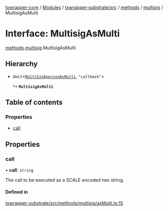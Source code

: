 [txwrapper-core](../README.md) / [Modules](../modules.md) / [txwrapper-substrate/src](../modules/txwrapper_substrate_src.md) / [methods](../modules/txwrapper_substrate_src.methods.md) / [multisig](../modules/txwrapper_substrate_src.methods.multisig.md) / MultisigAsMulti

# Interface: MultisigAsMulti

[methods](../modules/txwrapper_substrate_src.methods.md).[multisig](../modules/txwrapper_substrate_src.methods.multisig.md).MultisigAsMulti

## Hierarchy

- `Omit`<[`MultiSigApproveAsMulti`](txwrapper_substrate_src.methods.multisig.MultiSigApproveAsMulti.md), ``"callHash"``\>

  ↳ **`MultisigAsMulti`**

## Table of contents

### Properties

- [call](txwrapper_substrate_src.methods.multisig.MultisigAsMulti.md#call)

## Properties

### call

• **call**: `string`

The call to be executed as a SCALE encoded hex string.

#### Defined in

[txwrapper-substrate/src/methods/multisig/asMulti.ts:15](https://github.com/paritytech/txwrapper-core/blob/bb9e677/packages/txwrapper-substrate/src/methods/multisig/asMulti.ts#L15)
